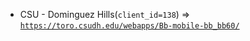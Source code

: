  - CSU - Dominguez Hills(`client_id=138`) => [`https://toro.csudh.edu/webapps/Bb-mobile-bb_bb60/`](https://toro.csudh.edu/webapps/Bb-mobile-bb_bb60/)
